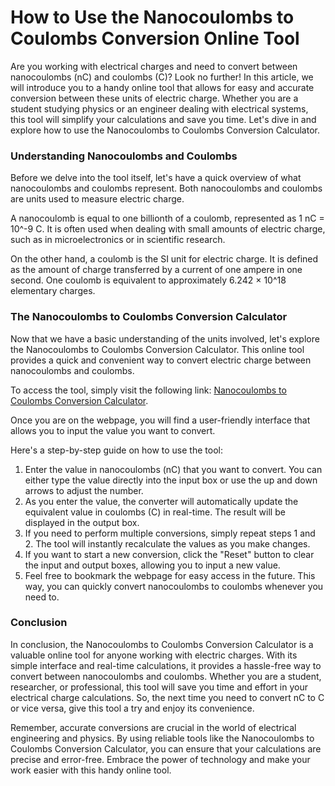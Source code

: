 How to Use the Nanocoulombs to Coulombs Conversion Online Tool
==============================================================

Are you working with electrical charges and need to convert between nanocoulombs (nC) and coulombs (C)? Look no further! In this article, we will introduce you to a handy online tool that allows for easy and accurate conversion between these units of electric charge. Whether you are a student studying physics or an engineer dealing with electrical systems, this tool will simplify your calculations and save you time. Let's dive in and explore how to use the Nanocoulombs to Coulombs Conversion Calculator.

### Understanding Nanocoulombs and Coulombs

Before we delve into the tool itself, let's have a quick overview of what nanocoulombs and coulombs represent. Both nanocoulombs and coulombs are units used to measure electric charge.

A nanocoulomb is equal to one billionth of a coulomb, represented as 1 nC = 10^-9 C. It is often used when dealing with small amounts of electric charge, such as in microelectronics or in scientific research.

On the other hand, a coulomb is the SI unit for electric charge. It is defined as the amount of charge transferred by a current of one ampere in one second. One coulomb is equivalent to approximately 6.242 × 10^18 elementary charges.

### The Nanocoulombs to Coulombs Conversion Calculator

Now that we have a basic understanding of the units involved, let's explore the Nanocoulombs to Coulombs Conversion Calculator. This online tool provides a quick and convenient way to convert electric charge between nanocoulombs and coulombs.

To access the tool, simply visit the following link: [Nanocoulombs to Coulombs Conversion Calculator](https://www.onlinecalculatorsfree.com/convert/nanocoulomb-to-coulomb.html).

Once you are on the webpage, you will find a user-friendly interface that allows you to input the value you want to convert.

Here's a step-by-step guide on how to use the tool:

1. Enter the value in nanocoulombs (nC) that you want to convert. You can either type the value directly into the input box or use the up and down arrows to adjust the number.
2. As you enter the value, the converter will automatically update the equivalent value in coulombs (C) in real-time. The result will be displayed in the output box.
3. If you need to perform multiple conversions, simply repeat steps 1 and 2. The tool will instantly recalculate the values as you make changes.
4. If you want to start a new conversion, click the "Reset" button to clear the input and output boxes, allowing you to input a new value.
5. Feel free to bookmark the webpage for easy access in the future. This way, you can quickly convert nanocoulombs to coulombs whenever you need to.

### Conclusion

In conclusion, the Nanocoulombs to Coulombs Conversion Calculator is a valuable online tool for anyone working with electric charges. With its simple interface and real-time calculations, it provides a hassle-free way to convert between nanocoulombs and coulombs. Whether you are a student, researcher, or professional, this tool will save you time and effort in your electrical charge calculations. So, the next time you need to convert nC to C or vice versa, give this tool a try and enjoy its convenience.

Remember, accurate conversions are crucial in the world of electrical engineering and physics. By using reliable tools like the Nanocoulombs to Coulombs Conversion Calculator, you can ensure that your calculations are precise and error-free. Embrace the power of technology and make your work easier with this handy online tool.